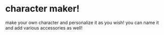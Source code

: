 # character maker!
make your own character and personalize it as you wish! you can name it and add various accessories as well!

